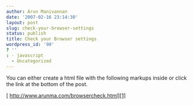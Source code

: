 ```yaml
---
author: Arun Manivannan
date: '2007-02-16 23:14:30'
layout: post
slug: check-your-browser-settings
status: publish
title: Check your Browser settings
wordpress_id: '90'
? ''
: - javascript
  - Uncategorized
---
```


You can either create a html file with the following markups inside or click
the link at the bottom of the post.

<html> <body> <script type="text/javascript"> var x = navigator
document.write("CodeName=" + x.appCodeName) document.write("<br />")
document.write("MinorVersion=" + x.appMinorVersion) document.write("<br />")
document.write("Name=" + x.appName) document.write("<br />")
document.write("Version=" + x.appVersion) document.write("<br />")
document.write("CookieEnabled=" + x.cookieEnabled) document.write("<br />")
document.write("Platform=" + x.platform) document.write("<br />")
document.write("UA=" + x.userAgent) document.write("<br />")
document.write("BrowserLanguage=" + x.browserLanguage) document.write("<br
/>") document.write("SystemLanguage=" + x.systemLanguage) document.write("<br
/>") document.write("UserLanguage=" + x.userLanguage) </script> </body>
</html>

[ http://www.arunma.com/browsercheck.html][1]

   [1]: http://www.arunma.com/browsercheck.html

